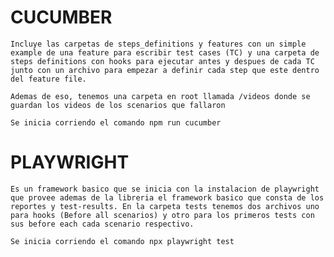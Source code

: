 # CUCUMBER

    Incluye las carpetas de steps_definitions y features con un simple example de una feature para escribir test cases (TC) y una carpeta de steps definitions con hooks para ejecutar antes y despues de cada TC junto con un archivo para empezar a definir cada step que este dentro del feature file.

    Ademas de eso, tenemos una carpeta en root llamada /videos donde se guardan los videos de los scenarios que fallaron

    Se inicia corriendo el comando npm run cucumber


# PLAYWRIGHT

    Es un framework basico que se inicia con la instalacion de playwright que provee ademas de la libreria el framework basico que consta de los reportes y test-results. En la carpeta tests tenemos dos archivos uno para hooks (Before all scenarios) y otro para los primeros tests con sus before each cada scenario respectivo.

    Se inicia corriendo el comando npx playwright test
